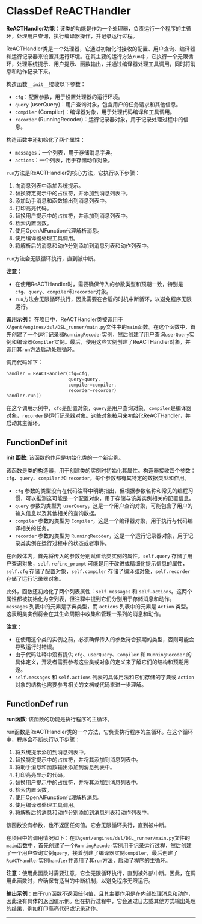 # ClassDef ReACTHandler
**ReACTHandler功能**：该类的功能是作为一个处理器，负责运行一个程序的主循环，处理用户查询，执行编译器操作，并记录运行过程。

ReACTHandler类是一个处理器，它通过初始化时接收的配置、用户查询、编译器和运行记录器来设置其运行环境。在其主要的运行方法`run`中，它执行一个无限循环，处理系统提示、用户提示、函数输出，并通过编译器处理工具调用，同时将消息和动作记录下来。

构造函数`__init__`接收以下参数：
- `cfg`：配置参数，用于设置处理器的运行环境。
- `query` (userQuery)：用户查询对象，包含用户的任务请求和其他信息。
- `compiler` (Compiler)：编译器对象，用于处理代码编译和工具调用。
- `recorder` (RunningRecoder)：运行记录器对象，用于记录处理过程中的信息。

构造函数中还初始化了两个属性：
- `messages`：一个列表，用于存储消息字典。
- `actions`：一个列表，用于存储动作对象。

`run`方法是ReACTHandler的核心方法，它执行以下步骤：
1. 向消息列表中添加系统提示。
2. 替换特定提示中的占位符，并添加到消息列表中。
3. 添加助手消息和函数输出到消息列表中。
4. 打印高亮代码。
5. 替换用户提示中的占位符，并添加到消息列表中。
6. 检索内置函数。
7. 使用OpenAIFunction代理解析消息。
8. 使用编译器处理工具调用。
9. 将解析后的消息和动作分别添加到消息列表和动作列表中。

`run`方法会无限循环执行，直到被中断。

**注意**：
- 在使用ReACTHandler时，需要确保传入的参数类型和预期一致，特别是`cfg`、`query`、`compiler`和`recorder`对象。
- `run`方法会无限循环执行，因此需要在合适的时机中断循环，以避免程序无限运行。

**调用示例**：
在项目中，ReACTHandler类被调用于`XAgent/engines/dsl/DSL_runner/main.py`文件中的`main`函数。在这个函数中，首先创建了一个运行记录器`RunningRecoder`实例，然后创建了用户查询`userQuery`实例和编译器`Compiler`实例。最后，使用这些实例创建了ReACTHandler对象，并调用其`run`方法启动处理循环。

调用代码如下：
```python
handler = ReACTHandler(cfg=cfg,
                       query=query,
                       compiler=compiler,
                       recorder=recorder)
handler.run()
```

在这个调用示例中，`cfg`是配置对象，`query`是用户查询对象，`compiler`是编译器对象，`recorder`是运行记录器对象。这些对象被用来初始化ReACTHandler，并启动其主循环。
## FunctionDef __init__
**__init__ 函数**: 该函数的作用是初始化类的一个新实例。

该函数是类的构造器，用于创建类的实例时初始化其属性。构造器接收四个参数：`cfg`、`query`、`compiler` 和 `recorder`。每个参数都有其特定的数据类型和作用。

- `cfg` 参数的类型没有在代码注释中明确指出，但根据参数名称和常见的编程习惯，可以推测这可能是一个配置对象，用于存储与该类实例相关的配置信息。
- `query` 参数的类型为 `userQuery`，这是一个用户查询对象，可能包含了用户的输入信息以及其他相关的查询数据。
- `compiler` 参数的类型为 `Compiler`，这是一个编译器对象，用于执行与代码编译相关的任务。
- `recorder` 参数的类型为 `RunningRecoder`，这是一个运行记录器对象，用于记录类实例在运行过程中的状态或者事件。

在函数体内，首先将传入的参数分别赋值给类实例的属性。`self.query` 存储了用户查询对象，`self.refine_prompt` 可能是用于改进或精细化提示信息的属性，`self.cfg` 存储了配置对象，`self.compiler` 存储了编译器对象，`self.recorder` 存储了运行记录器对象。

此外，函数还初始化了两个列表属性：`self.messages` 和 `self.actions`。这两个属性都被初始化为空列表，但注释中提到它们分别用于存储消息和动作。`messages` 列表中的元素是字典类型，而 `actions` 列表中的元素是 `Action` 类型。这表明类实例将会在其生命周期中收集和管理一系列的消息和动作。

**注意**：
- 在使用这个类的实例之前，必须确保传入的参数符合预期的类型，否则可能会导致运行时错误。
- 由于代码注释中没有提供 `cfg`、`userQuery`、`Compiler` 和 `RunningRecoder` 的具体定义，开发者需要参考这些类或对象的定义来了解它们的结构和预期用途。
- `self.messages` 和 `self.actions` 列表的具体用法和它们存储的字典或 `Action` 对象的结构也需要参考相关的文档或代码来进一步理解。
## FunctionDef run
**run函数**: 该函数的功能是执行程序的主循环。

run函数是ReACTHandler类的一个方法，它负责执行程序的主循环。在这个循环中，程序会不断执行以下步骤：

1. 将系统提示添加到消息列表中。
2. 替换特定提示中的占位符，并将其添加到消息列表中。
3. 将助手消息和函数输出添加到消息列表中。
4. 打印高亮显示的代码。
5. 替换用户提示中的占位符，并将其添加到消息列表中。
6. 检索内置函数。
7. 使用OpenAIFunction代理解析消息。
8. 使用编译器处理工具调用。
9. 将解析后的消息和动作分别添加到消息列表和动作列表中。

该函数没有参数，也不返回任何值。它会无限循环执行，直到被中断。

在项目中的调用情况如下：在`XAgent/engines/dsl/DSL_runner/main.py`文件的`main`函数中，首先创建了一个`RunningRecoder`实例用于记录运行过程，然后创建了一个用户查询实例`query`，接着创建了编译器实例`compiler`，最后创建了`ReACTHandler`实例`handler`并调用了其`run`方法，启动了程序的主循环。

**注意**：使用此函数时需要注意，它会无限循环执行，直到被外部中断。因此，在调用此函数时，应确保有适当的中断机制，以避免程序无限运行。

**输出示例**：由于run函数不返回任何值，且其主要作用是在内部处理消息和动作，因此没有具体的返回值示例。但在执行过程中，它会通过日志或其他方式输出处理的结果，例如打印高亮代码或记录动作。
***
